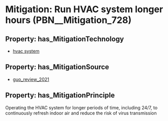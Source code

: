 # Mitigation: __Run HVAC system longer hours__ (PBN__Mitigation_728)

## Property: has_MitigationTechnology

* [hvac system](../Technology/PBN__Technology_3190)

## Property: has_MitigationSource

* [guo_review_2021](../Article/PBN__Article_45)

## Property: has_MitigationPrinciple

Operating the HVAC system for longer periods of time, including 24/7, to continuously refresh indoor air and reduce the risk of virus transmission

